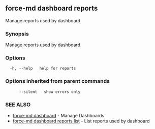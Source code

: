 ## force-md dashboard reports

Manage reports used by dashboard

### Synopsis

Manage reports used by dashboard

### Options

```
  -h, --help   help for reports
```

### Options inherited from parent commands

```
      --silent   show errors only
```

### SEE ALSO

* [force-md dashboard](force-md_dashboard.md)	 - Manage Dashboards
* [force-md dashboard reports list](force-md_dashboard_reports_list.md)	 - List reports used by dashboard

